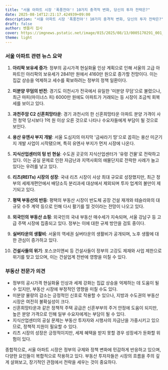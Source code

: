 ```yaml
---
title: "서울 아파트 시장 '폭풍전야'! 10가지 충격적 변화, 당신의 투자 전략은?"
date: 2025-08-14T12:21:17.424939+09:00
description: "서울 아파트 시장 '폭풍전야'! 10가지 충격적 변화, 당신의 투자 전략은?"
draft: false
author: 벤틀리 집사
cover: https://imgnews.pstatic.net/image/015/2025/08/13/0005170291_001_20250813130414052.jpg
theme: light
---
```


### 서울 아파트 관련 뉴스 요약

1. **아리팍 보유세 증가**: 정부의 공시가격 현실화율 인상 계획으로 인해 서울의 고급 아파트인 아리팍의 보유세가 2841만 원에서 4160만 원으로 증가할 전망이다. 이는 집값 상승을 억제하고 세수를 확보하려는 정부의 정책 일환이다.

2. **미분양 무덤의 반전**: 경기도 이천시가 전국에서 유일한 '미분양 무덤'으로 불렸으나, 최근 마피(마이너스 피) 6000만 원에도 아파트가 거래되는 등 시장이 조금씩 회복세를 보이고 있다.

3. **과천주암 C2 신혼희망타운**: 경기 과천시의 한 신혼희망타운 아파트 분양 가격이 사전 청약 당시보다 1억 원 이상 오른 것으로 나타나 수요자들에게 부담이 될 것으로 보인다.

4. **용산 유엔사 부지 개발**: 서울 도심지의 마지막 '금싸라기 땅'으로 꼽히는 용산 미군기지 개발 사업이 시작됐으며, 특히 유엔사 부지가 먼저 시장에 나온다.

5. **지식산업센터의 텅 빈 현실**: 수도권 곳곳의 지식산업센터가 '유령 건물'로 전락하고 있다. 이는 공실 문제로 인한 자금난과 지역사회의 애물단지로 전락한 사례가 늘고 있다는 우려를 낳고 있다.

6. **리츠(REITs) 시장의 성장**: 국내 리츠 시장이 사상 최대 규모로 성장했지만, 최근 정부의 세제개편안에서 배당소득 분리과세 대상에서 제외되며 투자 업계의 불만이 제기되고 있다.

7. **평택 부동산의 반등**: 평택의 부동산 시장이 반도체 공장 건설 재개와 테슬라와의 대규모 수주 계약 등으로 인해 다시 활기를 띨 것이라는 전망이 나오고 있다.

8. **외국인의 부동산 쇼핑**: 외국인의 국내 부동산 매수세가 지속되며, 서울 강남구 등 고급 주택 시장에 집중되고 있다. 정부는 이에 대한 규제 방안을 검토 중이다.

9. **실버타운의 생활비**: 서울의 역세권 실버타운의 생활비가 공개되며, 노후 생활에 대한 관심이 증가하고 있다.

10. **건설사들의 위기**: 포스코이앤씨 등 건설사들이 정부의 고강도 제재와 사업 제한으로 위기를 맞고 있으며, 이는 건설업계 전반에 영향을 미칠 수 있다.

### 부동산 전문가 의견

- 정부의 공시가격 현실화율 인상과 세제 강화는 집값 상승을 억제하는 데 도움이 될 수 있지만, 부동산 시장에 부정적인 영향을 미칠 수도 있다.
- 미분양 물량의 감소는 긍정적인 신호로 작용할 수 있으나, 지방과 수도권의 부동산 시장은 여전히 불확실성이 크다.
- 신혼희망타운과 같은 정책적 주택 공급은 신혼부부의 주거 안정에 도움이 되지만, 높은 분양 가격으로 인해 일부 수요자에게는 부담이 될 수 있다.
- 지식산업센터의 공실 문제는 부동산 투자자와 시행사의 자금난을 가중시키고 있으므로, 정책적 지원이 필요할 수 있다.
- 리츠 시장의 성장은 긍정적이지만, 세제 혜택을 받지 못할 경우 성장세가 둔화할 위험이 있다.

종합적으로, 서울 아파트 시장은 정부의 규제와 정책 변화에 민감하게 반응하고 있으며, 다양한 요인들이 복합적으로 작용하고 있다. 부동산 투자자들은 시장의 흐름을 주의 깊게 살펴보고, 장기적인 관점에서 전략을 세우는 것이 중요하다.